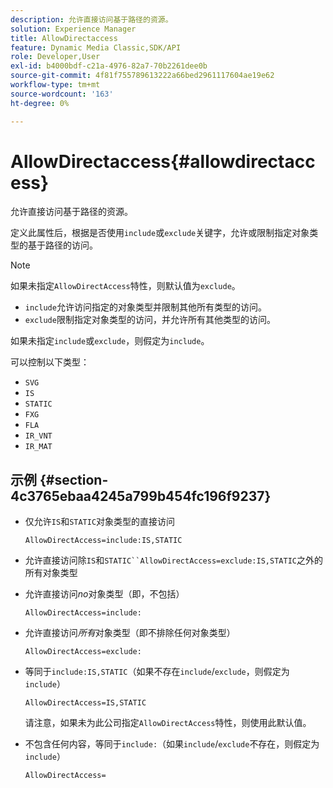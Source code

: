 ```yaml
---
description: 允许直接访问基于路径的资源。
solution: Experience Manager
title: AllowDirectaccess
feature: Dynamic Media Classic,SDK/API
role: Developer,User
exl-id: b4000bdf-c21a-4976-82a7-70b2261dee0b
source-git-commit: 4f81f755789613222a66bed2961117604ae19e62
workflow-type: tm+mt
source-wordcount: '163'
ht-degree: 0%

---
```


# AllowDirectaccess{#allowdirectaccess}

允许直接访问基于路径的资源。

定义此属性后，根据是否使用`include`或`exclude`关键字，允许或限制指定对象类型的基于路径的访问。

>[!NOTE]
>
>如果未指定`AllowDirectAccess`特性，则默认值为`exclude`。

* `include`允许访问指定的对象类型并限制其他所有类型的访问。
* `exclude`限制指定对象类型的访问，并允许所有其他类型的访问。

如果未指定`include`或`exclude`，则假定为`include`。

可以控制以下类型：

* `SVG`
* `IS`
* `STATIC`
* `FXG`
* `FLA`
* `IR_VNT`
* `IR_MAT`

## 示例 {#section-4c3765ebaa4245a799b454fc196f9237}

* 仅允许`IS`和`STATIC`对象类型的直接访问

  `AllowDirectAccess=include:IS,STATIC`

* 允许直接访问除`IS`和`STATIC``AllowDirectAccess=exclude:IS,STATIC`之外的所有对象类型

* 允许直接访问&#x200B;*no*&#x200B;对象类型（即，不包括）

  `AllowDirectAccess=include:`

* 允许直接访问&#x200B;*所有*&#x200B;对象类型（即不排除任何对象类型）

  `AllowDirectAccess=exclude:`

* 等同于`include:IS,STATIC`（如果不存在`include`/`exclude`，则假定为`include`）

  `AllowDirectAccess=IS,STATIC`

  请注意，如果未为此公司指定`AllowDirectAccess`特性，则使用此默认值。

* 不包含任何内容，等同于`include:`（如果`include`/`exclude`不存在，则假定为`include`）

  `AllowDirectAccess=`
